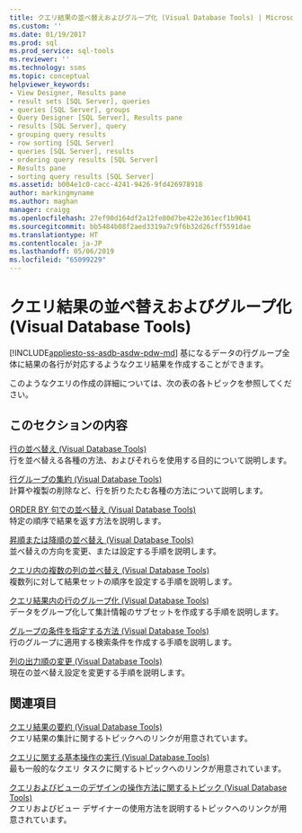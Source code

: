```yaml
---
title: クエリ結果の並べ替えおよびグループ化 (Visual Database Tools) | Microsoft Docs
ms.custom: ''
ms.date: 01/19/2017
ms.prod: sql
ms.prod_service: sql-tools
ms.reviewer: ''
ms.technology: ssms
ms.topic: conceptual
helpviewer_keywords:
- View Designer, Results pane
- result sets [SQL Server], queries
- queries [SQL Server], groups
- Query Designer [SQL Server], Results pane
- results [SQL Server], query
- grouping query results
- row sorting [SQL Server]
- queries [SQL Server], results
- ordering query results [SQL Server]
- Results pane
- sorting query results [SQL Server]
ms.assetid: b004e1c0-cacc-4241-9426-9fd426978918
author: markingmyname
ms.author: maghan
manager: craigg
ms.openlocfilehash: 27ef90d164df2a12fe80d7be422e361ecf1b9041
ms.sourcegitcommit: bb5484b08f2aed3319a7c9f6b32d26cff5591dae
ms.translationtype: HT
ms.contentlocale: ja-JP
ms.lasthandoff: 05/06/2019
ms.locfileid: "65099229"
---
```

# <a name="sort-and-group-query-results-visual-database-tools"></a>クエリ結果の並べ替えおよびグループ化 (Visual Database Tools)
[!INCLUDE[appliesto-ss-asdb-asdw-pdw-md](../../includes/appliesto-ss-asdb-asdw-pdw-md.md)]
基になるデータの行グループ全体に結果の各行が対応するようなクエリ結果を作成することができます。  
  
このようなクエリの作成の詳細については、次の表の各トピックを参照してください。  
  
## <a name="in-this-section"></a>このセクションの内容  
[行の並べ替え (Visual Database Tools)](../../ssms/visual-db-tools/sort-rows-visual-database-tools.md)  
行を並べ替える各種の方法、およびそれらを使用する目的について説明します。  
  
[行グループの集約 (Visual Database Tools)](../../ssms/visual-db-tools/collapse-groups-of-rows-visual-database-tools.md)  
計算や複製の削除など、行を折りたたむ各種の方法について説明します。  
  
[ORDER BY 句での並べ替え (Visual Database Tools)](../../ssms/visual-db-tools/sort-with-order-by-visual-database-tools.md)  
特定の順序で結果を返す方法を説明します。  
  
[昇順または降順の並べ替え (Visual Database Tools)](../../ssms/visual-db-tools/sort-in-ascending-or-descending-order-visual-database-tools.md)  
並べ替えの方向を変更、または設定する手順を説明します。  
  
[クエリ内の複数の列の並べ替え (Visual Database Tools)](../../ssms/visual-db-tools/sort-multiple-columns-in-queries-visual-database-tools.md)  
複数列に対して結果セットの順序を設定する手順を説明します。  
  
[クエリ結果内の行のグループ化 (Visual Database Tools)](../../ssms/visual-db-tools/group-rows-in-query-results-visual-database-tools.md)  
データをグループ化して集計情報のサブセットを作成する手順を説明します。  
  
[グループの条件を指定する方法 (Visual Database Tools)](../../ssms/visual-db-tools/specify-conditions-for-groups-visual-database-tools.md)  
行のグループに適用する検索条件を作成する手順を説明します。  
  
[列の出力順の変更 (Visual Database Tools)](../../ssms/visual-db-tools/reorder-output-columns-visual-database-tools.md)  
現在の並べ替え設定を変更する手順を説明します。  
  
## <a name="related-sections"></a>関連項目  
[クエリ結果の要約 (Visual Database Tools)](../../ssms/visual-db-tools/summarize-query-results-visual-database-tools.md)  
クエリ結果の集計に関するトピックへのリンクが用意されています。  
  
[クエリに関する基本操作の実行 (Visual Database Tools)](../../ssms/visual-db-tools/perform-basic-operations-with-queries-visual-database-tools.md)  
最も一般的なクエリ タスクに関するトピックへのリンクが用意されています。  
  
[クエリおよびビューのデザインの操作方法に関するトピック (Visual Database Tools)](../../ssms/visual-db-tools/design-queries-and-views-how-to-topics-visual-database-tools.md)  
クエリおよびビュー デザイナーの使用方法を説明するトピックへのリンクが用意されています。  
  
